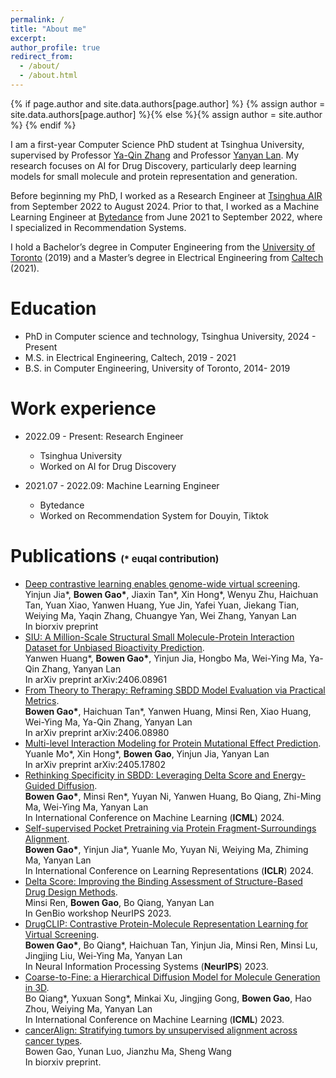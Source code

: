 ```yaml
---
permalink: /
title: "About me"
excerpt:
author_profile: true
redirect_from: 
  - /about/
  - /about.html
---
```

{% if page.author and site.data.authors[page.author] %}
  {% assign author = site.data.authors[page.author] %}{% else %}{% assign author = site.author %}
{% endif %}

I am a first-year Computer Science PhD student at Tsinghua University, supervised by Professor [Ya-Qin Zhang](https://scholar.google.com/citations?user=mDOMfxIAAAAJ&hl=en) and Professor [Yanyan Lan](https://yanyanlan.com/). My research focuses on AI for Drug Discovery, particularly deep learning models for small molecule and protein representation and generation. 

Before beginning my PhD, I worked as a Research Engineer at [Tsinghua AIR](https://air.tsinghua.edu.cn/en/) from September 2022 to August 2024. Prior to that, I worked as a Machine Learning Engineer at [Bytedance](https://www.bytedance.com/en) from June 2021 to September 2022, where I specialized in Recommendation Systems.

I hold a Bachelor’s degree in Computer Engineering from the [University of Toronto](https://www.ece.utoronto.ca/) (2019) and a Master’s degree in Electrical Engineering from [Caltech](https://www.caltech.edu/) (2021).

Education
======
* PhD  in Computer science and technology, Tsinghua University, 2024 - Present
* M.S. in Electrical Engineering, Caltech, 2019 - 2021
* B.S. in Computer Engineering, University of Toronto, 2014- 2019

Work experience
======

* 2022.09 - Present: Research Engineer
  * Tsinghua University
  * Worked on AI for Drug Discovery

* 2021.07 - 2022.09: Machine Learning Engineer
  * Bytedance
  * Worked on Recommendation System for Douyin, Tiktok


Publications <span style="font-size: 15px;">(* euqal contribution)
======
* [Deep contrastive learning enables genome-wide virtual screening](https://www.biorxiv.org/content/10.1101/2024.09.02.610777v1.full.pdf).  
Yinjun Jia\*, **Bowen Gao\***, Jiaxin Tan\*, Xin Hong\*, Wenyu Zhu, Haichuan Tan, Yuan Xiao, Yanwen Huang, Yue Jin, Yafei Yuan, Jiekang Tian, Weiying Ma, Yaqin Zhang, Chuangye Yan, Wei Zhang, Yanyan Lan  
In biorxiv preprint
* [SIU: A Million-Scale Structural Small Molecule-Protein Interaction Dataset for Unbiased Bioactivity Prediction](https://arxiv.org/abs/2406.08961).  
Yanwen Huang\*, **Bowen Gao\***, Yinjun Jia, Hongbo Ma, Wei-Ying Ma, Ya-Qin Zhang, Yanyan Lan  
In arXiv preprint arXiv:2406.08961
* [From Theory to Therapy: Reframing SBDD Model Evaluation via Practical Metrics](https://arxiv.org/abs/2406.08980).    
**Bowen Gao\***, Haichuan Tan\*, Yanwen Huang, Minsi Ren, Xiao Huang, Wei-Ying Ma, Ya-Qin Zhang, Yanyan Lan  
In arXiv preprint arXiv:2406.08980
* [Multi-level Interaction Modeling for Protein Mutational Effect Prediction](https://arxiv.org/abs/2405.17802).  
Yuanle Mo\*, Xin Hong\*, **Bowen Gao**, Yinjun Jia, Yanyan Lan  
In arXiv preprint arXiv:2405.17802
* [Rethinking Specificity in SBDD: Leveraging Delta Score and Energy-Guided Diffusion](https://openreview.net/pdf?id=8WSNl2XA9r).  
**Bowen Gao\***, Minsi Ren\*, Yuyan Ni, Yanwen Huang, Bo Qiang, Zhi-Ming Ma, Wei-Ying Ma, Yanyan Lan  
In International Conference on Machine Learning  (**ICML**) 2024.
* [Self-supervised Pocket Pretraining via Protein Fragment-Surroundings Alignment](https://openreview.net/pdf?id=uMAujpVi9m).  
**Bowen Gao\***, Yinjun Jia\*, Yuanle Mo, Yuyan Ni, Weiying Ma, Zhiming Ma, Yanyan Lan  
In International Conference on Learning Representations (**ICLR**) 2024.
* [Delta Score: Improving the Binding Assessment of Structure-Based Drug Design Methods](https://openreview.net/pdf?id=iO59l1LFvJ).  
Minsi Ren, **Bowen Gao**, Bo Qiang, Yanyan Lan  
In GenBio workshop NeurIPS 2023.
* [DrugCLIP: Contrastive Protein-Molecule Representation Learning for Virtual Screening](https://proceedings.neurips.cc/paper_files/paper/2023/file/8bd31288ad8e9a31d519fdeede7ee47d-Paper-Conference.pdf).  
**Bowen Gao\***, Bo Qiang\*, Haichuan Tan, Yinjun Jia, Minsi Ren, Minsi Lu, Jingjing Liu, Wei-Ying Ma, Yanyan Lan  
In Neural Information Processing Systems (**NeurIPS**) 2023.
* [Coarse-to-Fine: a Hierarchical Diffusion Model for Molecule Generation in 3D](https://proceedings.mlr.press/v202/qiang23a/qiang23a.pdf).  
Bo Qiang\*, Yuxuan Song\*, Minkai Xu, Jingjing Gong, **Bowen Gao**, Hao Zhou, Weiying Ma, Yanyan Lan  
In International Conference on Machine Learning  (**ICML**) 2023.
* [cancerAlign: Stratifying tumors by unsupervised alignment across cancer types](https://www.biorxiv.org/content/10.1101/2020.11.17.387860v1).  
Bowen Gao, Yunan Luo, Jianzhu Ma, Sheng Wang   
In biorxiv preprint.






